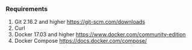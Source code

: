 ### Requirements
1. Git 2.16.2 and higher https://git-scm.com/downloads
2. Curl
3. Docker 17.03 and higher https://www.docker.com/community-edition
4. Docker Compose https://docs.docker.com/compose/